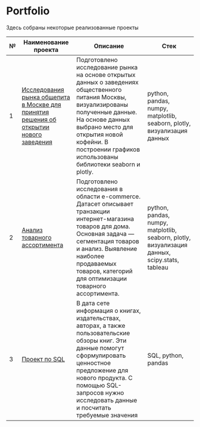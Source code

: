 # Portfolio
Здесь собраны некоторые реализованные проекты

|№|Наименование проекта|Описание|Стек|
|-|-|-|-|
|1|[Исследования рынка общепита в Москве для принятия решения об открытии нового заведения](https://github.com/shiana0909/Portfolio/tree/main/%D0%9F%D1%80%D0%BE%D0%B5%D0%BA%D1%82%3A%20%D0%98%D1%81%D1%81%D0%BB%D0%B5%D0%B4%D0%BE%D0%B2%D0%B0%D0%BD%D0%B8%D1%8F%20%D1%80%D1%8B%D0%BD%D0%BA%D0%B0%20%D0%BE%D0%B1%D1%89%D0%B5%D0%BF%D0%B8%D1%82%D0%B0%20%D0%B2%20%D0%9C%D0%BE%D1%81%D0%BA%D0%B2%D0%B5%20%D0%B4%D0%BB%D1%8F%20%D0%BF%D1%80%D0%B8%D0%BD%D1%8F%D1%82%D0%B8%D1%8F%20%D1%80%D0%B5%D1%88%D0%B5%D0%BD%D0%B8%D1%8F%20%D0%BE%D0%B1%20%D0%BE%D1%82%D0%BA%D1%80%D1%8B%D1%82%D0%B8%D0%B8%20%D0%BD%D0%BE%D0%B2%D0%BE%D0%B3%D0%BE%20%D0%B7%D0%B0%D0%B2%D0%B5%D0%B4%D0%B5%D0%BD%D0%B8%D1%8F)|Подготовлено исследование рынка на основе открытых данных о заведениях общественного питания Москвы, визуализированы полученные данные. На основе данных выбрано место для открытия новой кофейни. В построении графиков использованы библиотеки seaborn и plotly. |python, pandas, numpy, matplotlib, seaborn, plotly, визуализация данных|
|2|[Анализ товарного ассортимента](https://github.com/shiana0909/Portfolio/tree/main/%D0%9F%D1%80%D0%BE%D0%B5%D0%BA%D1%82%3A%20%D0%90%D0%BD%D0%B0%D0%BB%D0%B8%D0%B7%20%D1%82%D0%BE%D0%B2%D0%B0%D1%80%D0%BD%D0%BE%D0%B3%D0%BE%20%D0%B0%D1%81%D1%81%D0%BE%D1%80%D1%82%D0%B8%D0%BC%D0%B5%D0%BD%D1%82%D0%B0)|Подготовлено исследования в области e-commerce. Датасет описывает транзакции интернет-магазина товаров для дома. Основная задача  — сегментация товаров и анализ. Выявление наиболее продаваемых товаров, категорий для оптимизации товарного ассортимента. |python, pandas, numpy, matplotlib, seaborn, plotly, визуализация данных, scipy.stats, tableau|  
|3|[Проект по SQL](https://github.com/shiana0909/Portfolio/tree/main/SQL%20%D0%BF%D1%80%D0%BE%D0%B5%D0%BA%D1%82)|В дата сете информация о книгах, издательствах, авторах, а также пользовательские обзоры книг. Эти данные помогут сформулировать ценностное предложение для нового продукта. С помощью SQL- запросов нужно исследовать данные и посчитать требуемые значения|SQL, python, pandas|


